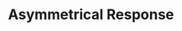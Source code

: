 ---
ee_id_thing: '4416'
site: '1'
type: '2'
inv_num: 2017-020
add_credit: 'Olia Lialina. Design by Manuel Berger! '
url: 2017-020-asymmetrical-response
title: 'Asymmetrical Response '
year: '2018'
display_year: '2018'
medium: '120 page book, CD, script, plastic LP sleeve.   '
dims: 30 x 30 cm
pitch: MASSIVE CATALOG 4 MASSIVE SHOW
ps:
live_url:
youtube:
https://github.com/coryarcangel/alu:
imgs: asymmetrical-response-2017-020-database-ih--AemK.jpg
subheading: "(Catalog)"
download:
commission:
related: |-
  [4380] [2017-004-asymmetrical-response-reader-srf-039] 2017-004 Asymmetrical Response Reader: The Kitchen (SRF-039)
  [4390] [2017-041-asymmetrical-response-reader-ibiza] 2017-041 Asymmetrical Response Reader: Ibiza (SRF-041)
layout: things-i-made
---